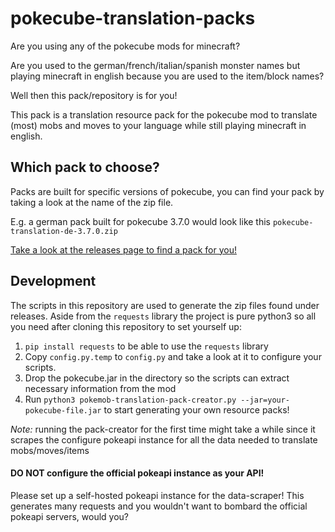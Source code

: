 # pokecube-translation-packs

Are you using any of the pokecube mods for minecraft?

Are you used to the german/french/italian/spanish monster names but playing minecraft in english because you are used to the item/block names?

Well then this pack/repository is for you!

This pack is a translation resource pack for the pokecube mod to translate (most) mobs and moves to your language while still playing minecraft in english.

## Which pack to choose?

Packs are built for specific versions of pokecube, you can find your pack by taking a look at the name of the zip file.

E.g. a german pack built for pokecube 3.7.0 would look like this `pokecube-translation-de-3.7.0.zip`

[Take a look at the releases page to find a pack for you!](https://github.com/iilonmasc/pokecube-translation-packs/releases)

## Development

The scripts in this repository are used to generate the zip files found under releases. Aside from the `requests` library the project is pure python3 so all you need after cloning this repository to set yourself up:

1. `pip install requests` to be able to use the `requests` library
2. Copy `config.py.temp` to `config.py` and take a look at it to configure your scripts.
3. Drop the pokecube.jar in the directory so the scripts can extract necessary information from the mod
4. Run `python3 pokemob-translation-pack-creator.py --jar=your-pokecube-file.jar` to start generating your own resource packs!

_Note:_ running the pack-creator for the first time might take a while since it scrapes the configure pokeapi instance for all the data needed to translate mobs/moves/items

#### DO NOT configure the official pokeapi instance as your API!
Please set up a self-hosted pokeapi instance for the data-scraper! This generates many requests and you wouldn't want to bombard the official pokeapi servers, would you?
